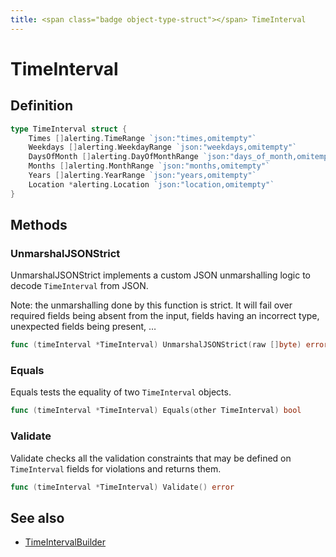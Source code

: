 ```yaml
---
title: <span class="badge object-type-struct"></span> TimeInterval
---
```

# <span class="badge object-type-struct"></span> TimeInterval

## Definition

```go
type TimeInterval struct {
    Times []alerting.TimeRange `json:"times,omitempty"`
    Weekdays []alerting.WeekdayRange `json:"weekdays,omitempty"`
    DaysOfMonth []alerting.DayOfMonthRange `json:"days_of_month,omitempty"`
    Months []alerting.MonthRange `json:"months,omitempty"`
    Years []alerting.YearRange `json:"years,omitempty"`
    Location *alerting.Location `json:"location,omitempty"`
}
```
## Methods

### <span class="badge object-method"></span> UnmarshalJSONStrict

UnmarshalJSONStrict implements a custom JSON unmarshalling logic to decode `TimeInterval` from JSON.

Note: the unmarshalling done by this function is strict. It will fail over required fields being absent from the input, fields having an incorrect type, unexpected fields being present, …

```go
func (timeInterval *TimeInterval) UnmarshalJSONStrict(raw []byte) error
```

### <span class="badge object-method"></span> Equals

Equals tests the equality of two `TimeInterval` objects.

```go
func (timeInterval *TimeInterval) Equals(other TimeInterval) bool
```

### <span class="badge object-method"></span> Validate

Validate checks all the validation constraints that may be defined on `TimeInterval` fields for violations and returns them.

```go
func (timeInterval *TimeInterval) Validate() error
```

## See also

 * <span class="badge builder"></span> [TimeIntervalBuilder](./builder-TimeIntervalBuilder.md)

